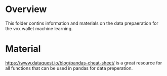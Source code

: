 # Overview
This folder contins information and materials on the data prepaeration for the vox wallet machine learning.

# Material 
https://www.dataquest.io/blog/pandas-cheat-sheet/ is a great resource for all functions that can be used in pandas for data preperation.